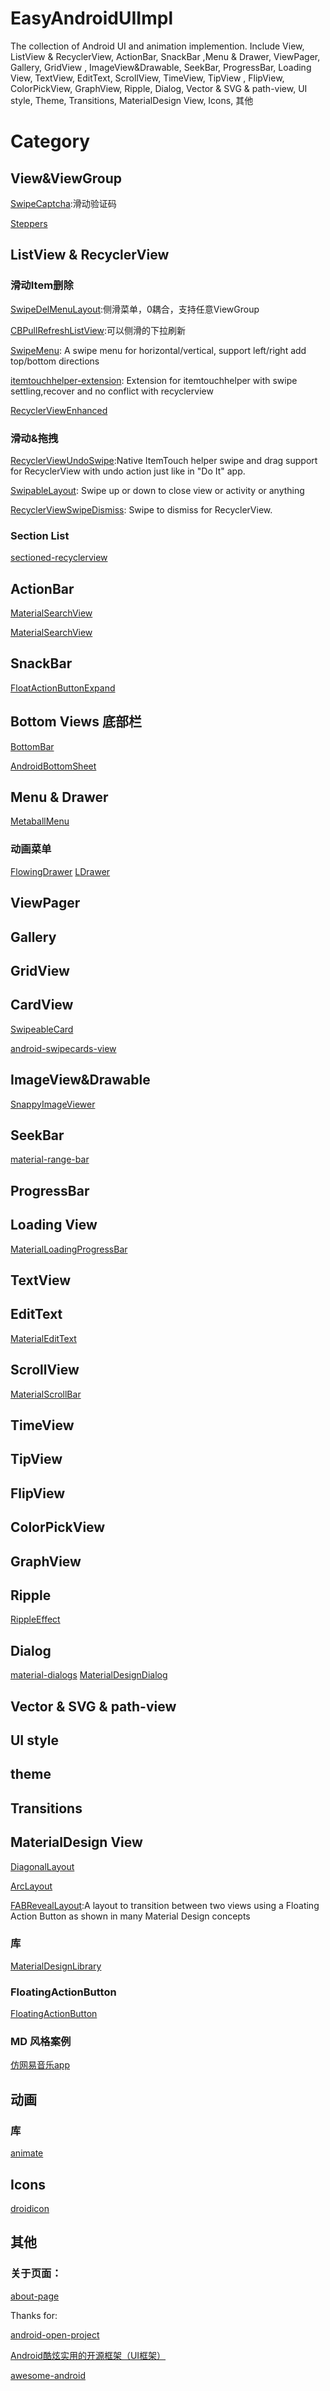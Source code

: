 # EasyAndroidUIImpl

The collection of Android UI and animation implemention.
Include View, ListView & RecyclerView, ActionBar, SnackBar ,Menu & Drawer, ViewPager, Gallery, GridView
, ImageView&Drawable, SeekBar, ProgressBar, Loading View, TextView, EditText, ScrollView, TimeView, TipView
, FlipView, ColorPickView, GraphView, Ripple, Dialog, Vector & SVG & path-view, UI style, Theme, Transitions, MaterialDesign View, Icons, 其他

# Category

## View&ViewGroup

[SwipeCaptcha](https://github.com/mcxtzhang/SwipeCaptcha):滑动验证码

[Steppers](https://github.com/drozdzynski/Steppers)


## ListView & RecyclerView

### 滑动Item删除

[SwipeDelMenuLayout](https://github.com/mcxtzhang/SwipeDelMenuLayout):侧滑菜单，0耦合，支持任意ViewGroup

[CBPullRefreshListView](https://github.com/yilylong/CBPullRefreshListView):可以侧滑的下拉刷新

[SwipeMenu](https://github.com/TUBB/SwipeMenu): A swipe menu for horizontal/vertical, support left/right add top/bottom directions

[itemtouchhelper-extension](https://github.com/loopeer/itemtouchhelper-extension): Extension for itemtouchhelper with swipe settling,recover and no conflict with recyclerview

[RecyclerViewEnhanced](https://github.com/nikhilpanju/RecyclerViewEnhanced)

### 滑动&拖拽

[RecyclerViewUndoSwipe](https://github.com/HoneyNeutrons/RecyclerViewUndoSwipe):Native ItemTouch helper swipe and drag support for RecyclerView with undo action just like in "Do It" app.

[SwipableLayout](https://github.com/SerhatSurguvec/SwipableLayout): Swipe up or down to close view or activity or anything

[RecyclerViewSwipeDismiss](https://github.com/CodeFalling/RecyclerViewSwipeDismiss): Swipe to dismiss for RecyclerView.

### Section List

[sectioned-recyclerview](https://github.com/afollestad/sectioned-recyclerview)

## ActionBar

[MaterialSearchView](https://github.com/Mauker1/MaterialSearchView)

[MaterialSearchView](https://github.com/MiguelCatalan/MaterialSearchView)

## SnackBar

[FloatActionButtonExpand](https://github.com/fishCoder/FloatActionButtonExpand)

## Bottom Views 底部栏

[BottomBar](https://github.com/roughike/BottomBar)

[AndroidBottomSheet](https://github.com/michael-rapp/AndroidBottomSheet)

## Menu & Drawer

[MetaballMenu](https://github.com/melvinjlobo/MetaballMenu)

### 动画菜单

[FlowingDrawer](https://github.com/mxn21/FlowingDrawer)
[LDrawer](https://github.com/keklikhasan/LDrawer)

## ViewPager
## Gallery
## GridView
## CardView

[SwipeableCard](https://github.com/michelelacorte/SwipeableCard)

[android-swipecards-view](https://github.com/Arjun-sna/android-swipecards-view)

## ImageView&Drawable

[SnappyImageViewer](https://github.com/nshmura/SnappyImageViewer)

## SeekBar

[material-range-bar](https://github.com/oli107/material-range-bar)

## ProgressBar
## Loading View

[MaterialLoadingProgressBar](https://github.com/lsjwzh/MaterialLoadingProgressBar)

## TextView
## EditText

[MaterialEditText](https://github.com/rengwuxian/MaterialEditText)

## ScrollView

[MaterialScrollBar](https://github.com/turing-tech/MaterialScrollBar)

## TimeView
## TipView
## FlipView
## ColorPickView
## GraphView
## Ripple

[RippleEffect](https://github.com/traex/RippleEffect)

## Dialog

[material-dialogs](https://github.com/afollestad/material-dialogs)
[MaterialDesignDialog](https://github.com/291700351/MaterialDesignDialog)

## Vector & SVG & path-view
## UI style
## theme
## Transitions
## MaterialDesign View

[DiagonalLayout](https://github.com/florent37/DiagonalLayout)

[ArcLayout](https://github.com/florent37/ArcLayout)

[FABRevealLayout](https://github.com/truizlop/FABRevealLayout):A layout to transition between two views using a Floating Action Button as shown in many Material Design concepts

### 库

[MaterialDesignLibrary](https://github.com/navasmdc/MaterialDesignLibrary)

### FloatingActionButton

[FloatingActionButton](https://github.com/Clans/FloatingActionButton)

### MD 风格案例

[仿网易音乐app](https://github.com/forezp/banya)


## 动画

### 库
[animate](https://github.com/hitherejoe/animate)

## Icons

[droidicon](https://github.com/theDazzler/droidicon)

## 其他

### 关于页面：

[about-page](https://github.com/drakeet/about-page)

Thanks for:

[android-open-project](https://github.com/Trinea/android-open-project)

[Android酷炫实用的开源框架（UI框架）](http://blog.csdn.net/fancylovejava/article/details/45787729/)

[awesome-android](https://github.com/JStumpp/awesome-android)
